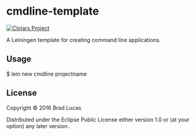 # cmdline-template

[![Clojars Project](https://img.shields.io/clojars/v/cmdline/lein-template.svg)](https://clojars.org/cmdline/lein-template)

A Leiningen template for creating command line applications.

## Usage

$ lein new cmdline projectname

## License

Copyright © 2016 Brad Lucas

Distributed under the Eclipse Public License either version 1.0 or (at
your option) any later version.
